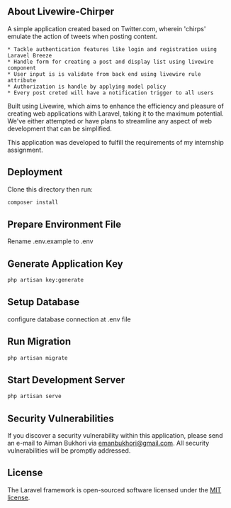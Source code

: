 ## About Livewire-Chirper

A simple application created based on Twitter.com, wherein 'chirps' emulate the action of tweets when posting content.

    * Tackle authentication features like login and registration using Laravel Breeze
    * Handle form for creating a post and display list using livewire component
    * User input is is validate from back end using livewire rule attribute
    * Authorization is handle by applying model policy
    * Every post creted will have a notification trigger to all users

Built using Livewire, which aims to enhance the efficiency and pleasure of creating web applications with Laravel, taking it to the maximum potential. We've either attempted or have plans to streamline any aspect of web development that can be simplified.

This application was developed to fulfill the requirements of my internship assignment.
## Deployment

Clone this directory then run:

```bash
composer install
```

## Prepare Environment File

Rename .env.example to .env

## Generate Application Key

```bash
php artisan key:generate
```

## Setup Database

configure database connection at .env file

## Run Migration

```bash
php artisan migrate
```

## Start Development Server

```bash
php artisan serve
```

## Security Vulnerabilities

If you discover a security vulnerability within this application, please send an e-mail to Aiman Bukhori via [emanbukhori@gmail.com](mailto:emanbukhori@gmail.com). All security vulnerabilities will be promptly addressed.

## License

The Laravel framework is open-sourced software licensed under the [MIT license](https://opensource.org/licenses/MIT).



